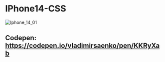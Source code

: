 # IPhone14-CSS

![Iphone_14_01](https://user-images.githubusercontent.com/56477695/192147216-a2f291eb-8068-4b27-8c59-aafd7a7ff07b.jpg)

## Codepen: https://codepen.io/vladimirsaenko/pen/KKRyXab

